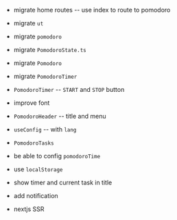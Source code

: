 - migrate home routes -- use index to route to pomodoro
- migrate `ut`
- migrate `pomodoro`

- migrate `PomodoroState.ts`
- migrate `Pomodoro`
- migrate `PomodoroTimer`

- `PomodoroTimer` -- `START` and `STOP` button

- improve font

- `PomodoroHeader` -- title and menu

- `useConfig` -- with `lang`

- `PomodoroTasks`

- be able to config `pomodoroTime`

- use `localStorage`

- show timer and current task in title

- add notification

- nextjs SSR
